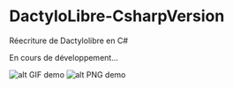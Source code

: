 # DactyloLibre-CsharpVersion
Réecriture de Dactylolibre en C#

En cours de développement...


![alt GIF demo](https://drive.google.com/uc?export=download&id=11geoRPYHSm5N8L2Ol8wSKwzFkgYbijQ3)
![alt PNG demo](https://drive.google.com/uc?export=download&id=1fcaPwko8xuIvxjBSJRDtkvsFACBhbHnu)
